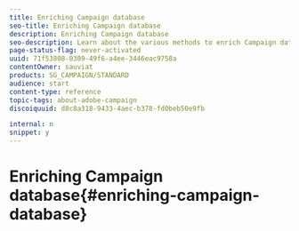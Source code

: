 ```yaml
---
title: Enriching Campaign database
seo-title: Enriching Campaign database
description: Enriching Campaign database
seo-description: Learn about the various methods to enrich Campaign database.
page-status-flag: never-activated
uuid: 71f53808-0309-49f6-a4ee-3446eac9758a
contentOwner: sauviat
products: SG_CAMPAIGN/STANDARD
audience: start
content-type: reference
topic-tags: about-adobe-campaign
discoiquuid: d8c8a318-9433-4aec-b378-fd0beb50e9fb

internal: n
snippet: y
---
```


# Enriching Campaign database{#enriching-campaign-database}
